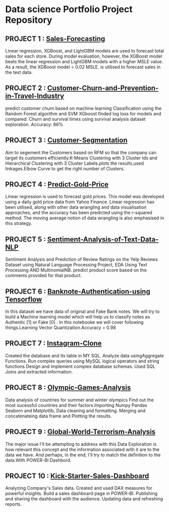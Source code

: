 # Data science Portfolio Project Repository
## PROJECT 1 : [Sales-Forecasting](https://github.com/nitinsoni1/Portfolio/blob/main/Machine%20Learning%20Projects/forecasting-of-sales-data.ipynb)
Linear regression, XGBoost, and LightGBM models are used to forecast total sales for each store. During model evaluation, however, the XGBoost model beats the linear regression and LightGBM models with a higher MSLE value. As a result, the XGBoost model = 0.02 MSLE. is utilised to forecast sales in the test data.
## PROJECT 2 : [Customer-Churn-and-Prevention-in-Travel-Industry](https://github.com/nitinsoni1/Portfolio/blob/main/Machine%20Learning%20Projects/customer-churn-and-prevention-in-travel-industry.ipynb)
predict customer churn based on machine learning Classification using
the Random Forest algorithm and SVM XGboost finded log loss for models and compared. Churn and survival times using survival analysis dataset exploration. Accuracy: 86%
## PROJECT 3 : [Customer-Segmentation](https://github.com/nitinsoni1/Portfolio/blob/main/Machine%20Learning%20Projects/customer-segmentation.ipynb)
Aim to segement the Customers based on RFM so that the company can target its customers efficiently.K-Means Clustering with 3 Cluster Ids and Hierarchical Clustering with 3 Cluster Labels.plots the results,used linkages.Elbow Curve to get the right number of Clusters.
## PROJECT 4 : [Predict-Gold-Price](https://github.com/nitinsoni1/Portfolio/blob/main/Machine%20Learning%20Projects/predict-gold-price.ipynb)
Linear regression is used to forecast gold prices. This model was developed using a daily gold price data from Yahoo Finance. Linear regression has been utilised, along with other data wrangling and data visualisation approaches, and the accuracy has been predicted using the r-squared method. The moving average notion of data wrangling is also emphasised in this strategy.
## PROJECT 5 : [Sentiment-Analysis-of-Text-Data-NLP](https://github.com/nitinsoni1/Portfolio/blob/main/NLP%20Projects/%20nlp-project.ipynb)
Sentiment Analysis and Prediction of Review Ratings on the Yelp Reviews Dataset using Natural Language Processing Project, EDA Using Text Processing AND MultinomialNB. predict product score based on the comments provided for that product.
## PROJECT 6 : [Banknote-Authentication-using Tensorflow](https://github.com/nitinsoni1/Portfolio/blob/main/Deep%20Learning/banknote-authentication-tensorflow.ipynb)
In this dataset we have data of original and Fake Bank notes. We will try to build a Machine learning model which will help us to classify notes as Authentic [1] or Fake [0] . In this notebooke we will cover following things.Learning Vector Quantization.Accuracy = 0.98
## PROJECT 7 : [Instagram-Clone](https://github.com/nitinsoni1/Portfolio/blob/main/SQL%20Projects/instagram_clone.sql)
Created the database and its table in MY SQL. Analyze data usingAggregate Functions. Run complex queries using MySQL logical operators and string functions Design and implement complex database schemas. Used SQL Joins and extracted information.
## PROJECT 8 : [Olympic-Games-Analysis](https://github.com/nitinsoni1/Portfolio/blob/main/olympic-games-analysis.ipynb)
Data analysis of countries for summer and winter olympics Find out the most sucessful countries and their factors.Importing Numpy Pandas Seaborn and Matplotlib, Data cleaning and formatting. Merging and concatenateing data frame and Plotting the results.
## PROJECT 9 : [Global-World-Terrorism-Analysis](https://github.com/nitinsoni1/Portfolio/blob/main/Power-BI%20Projects/Global_World_Terrorism_Analysis.pdf)
The major issue I'll be attempting to address with this Data Exploration is how relevant this concept and the information associated with it are to the data we have.
And perhaps, in the end, I'll try to match the definition to the data.With POWER-BI Dashbord.
## PROJECT 10 : [Kick-Starter-Sales-Dashboard](https://github.com/nitinsoni1/Portfolio/blob/main/Power-BI%20Projects/Sales_Dashboard.pdf)
Analyzing Company's Sales data. Created and used DAX measures for powerful insights. Build a sales dashboard page in POWER-BI. Publishing and sharing the dashboard with the audience. Updating data and refreshing reports.
<!---
nitinsoni1/nitinsoni1 is a ✨ special ✨ repository because its `README.md` (this file) appears on your GitHub profile.
You can click the Preview link to take a look at your changes.
--->
